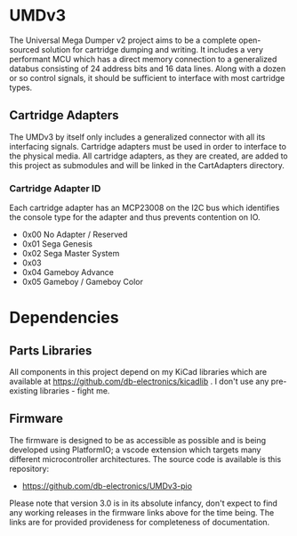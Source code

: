 # UMDv3
The Universal Mega Dumper v2 project aims to be a complete open-sourced solution for cartridge dumping and writing. It includes a very performant MCU which has a direct memory connection to a generalized databus consisting of 24 address bits and 16 data lines. Along with a dozen or so control signals, it should be sufficient to interface with most cartridge types.

## Cartridge Adapters
The UMDv3 by itself only includes a generalized connector with all its interfacing signals. Cartridge adapters must be used in order to interface to the physical media. All cartridge adapters, as they are created, are added to this project as submodules and will be linked in the CartAdapters directory.

### Cartridge Adapter ID
Each cartridge adapter has an MCP23008 on the I2C bus which identifies the console type for the adapter and thus prevents contention on IO.

- 0x00 No Adapter / Reserved
- 0x01 Sega Genesis
- 0x02 Sega Master System
- 0x03
- 0x04 Gameboy Advance
- 0x05 Gameboy / Gameboy Color

# Dependencies
## Parts Libraries
All components in this project depend on my KiCad libraries which are available at https://github.com/db-electronics/kicadlib . I don't use any pre-existing libraries - fight me.

## Firmware
The firmware is designed to be as accessible as possible and is being developed using PlatformIO; a vscode extension which targets many different microcontroller architectures. The source code is available is this repository:

- https://github.com/db-electronics/UMDv3-pio

Please note that version 3.0 is in its absolute infancy, don't expect to find any working releases in the firmware links above for the time being. The links are for provided provideness for completeness of documentation.